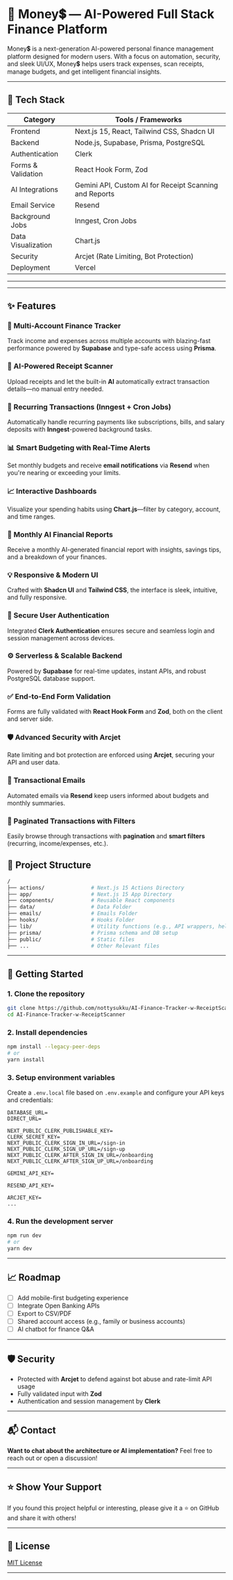 


# 🚀 Money💲 — AI-Powered Full Stack Finance Platform

Money💲 is a next-generation AI-powered personal finance management platform designed for modern users. With a focus on automation, security, and sleek UI/UX, Money💲 helps users track expenses, scan receipts, manage budgets, and get intelligent financial insights.

---

## 🔧 Tech Stack

| Category           | Tools / Frameworks                                     |
| ------------------ | ------------------------------------------------------ |
| Frontend           | Next.js 15, React, Tailwind CSS, Shadcn UI             |
| Backend            | Node.js, Supabase, Prisma, PostgreSQL                  |
| Authentication     | Clerk                                                  |
| Forms & Validation | React Hook Form, Zod                                   |
| AI Integrations    | Gemini API, Custom AI for Receipt Scanning and Reports |
| Email Service      | Resend                                                 |
| Background Jobs    | Inngest, Cron Jobs                                     |
| Data Visualization | Chart.js                                               |
| Security           | Arcjet (Rate Limiting, Bot Protection)                 |
| Deployment         | Vercel                                                 |

---
---

## ✨ Features

### 🏦 Multi-Account Finance Tracker

Track income and expenses across multiple accounts with blazing-fast performance powered by **Supabase** and type-safe access using **Prisma**.

### 📸 AI-Powered Receipt Scanner

Upload receipts and let the built-in **AI** automatically extract transaction details—no manual entry needed.

### 🔁 Recurring Transactions (Inngest + Cron Jobs)

Automatically handle recurring payments like subscriptions, bills, and salary deposits with **Inngest**-powered background tasks.

### 📊 Smart Budgeting with Real-Time Alerts

Set monthly budgets and receive **email notifications** via **Resend** when you're nearing or exceeding your limits.

### 📈 Interactive Dashboards

Visualize your spending habits using **Chart.js**—filter by category, account, and time ranges.

### 🧠 Monthly AI Financial Reports

Receive a monthly AI-generated financial report with insights, savings tips, and a breakdown of your finances.

### 💡 Responsive & Modern UI

Crafted with **Shadcn UI** and **Tailwind CSS**, the interface is sleek, intuitive, and fully responsive.

### 🔐 Secure User Authentication

Integrated **Clerk Authentication** ensures secure and seamless login and session management across devices.

### ⚙️ Serverless & Scalable Backend

Powered by **Supabase** for real-time updates, instant APIs, and robust PostgreSQL database support.

### ✅ End-to-End Form Validation

Forms are fully validated with **React Hook Form** and **Zod**, both on the client and server side.

### 🛡️ Advanced Security with Arcjet

Rate limiting and bot protection are enforced using **Arcjet**, securing your API and user data.

### 📩 Transactional Emails

Automated emails via **Resend** keep users informed about budgets and monthly summaries.

### 📃 Paginated Transactions with Filters

Easily browse through transactions with **pagination** and **smart filters** (recurring, income/expenses, etc.).



## 📂 Project Structure

```bash
/
├── actions/               # Next.js 15 Actions Directory
├── app/                   # Next.js 15 App Directory
├── components/            # Reusable React components
├── data/                  # Data Folder
├── emails/                # Emails Folder
├── hooks/                 # Hooks Folder
├── lib/                   # Utility functions (e.g., API wrappers, helpers)
├── prisma/                # Prisma schema and DB setup
├── public/                # Static files
├── ...                    # Other Relevant files
```

---

## 🚀 Getting Started

### 1. Clone the repository

```bash
git clone https://github.com/nottysukku/AI-Finance-Tracker-w-ReceiptScanner.git
cd AI-Finance-Tracker-w-ReceiptScanner
```

### 2. Install dependencies

```bash
npm install --legacy-peer-deps
# or
yarn install
```

### 3. Setup environment variables

Create a `.env.local` file based on `.env.example` and configure your API keys and credentials:

```env
DATABASE_URL=
DIRECT_URL=

NEXT_PUBLIC_CLERK_PUBLISHABLE_KEY=
CLERK_SECRET_KEY=
NEXT_PUBLIC_CLERK_SIGN_IN_URL=/sign-in
NEXT_PUBLIC_CLERK_SIGN_UP_URL=/sign-up
NEXT_PUBLIC_CLERK_AFTER_SIGN_IN_URL=/onboarding
NEXT_PUBLIC_CLERK_AFTER_SIGN_UP_URL=/onboarding

GEMINI_API_KEY=

RESEND_API_KEY=

ARCJET_KEY=
...
```

### 4. Run the development server

```bash
npm run dev
# or
yarn dev
```

---

## 📈 Roadmap

* [ ] Add mobile-first budgeting experience
* [ ] Integrate Open Banking APIs
* [ ] Export to CSV/PDF
* [ ] Shared account access (e.g., family or business accounts)
* [ ] AI chatbot for finance Q\&A

---

## 🛡️ Security

* Protected with **Arcjet** to defend against bot abuse and rate-limit API usage
* Fully validated input with **Zod**
* Authentication and session management by **Clerk**

---

## 📬 Contact

**Want to chat about the architecture or AI implementation?**
Feel free to reach out or open a discussion!

---

## ⭐️ Show Your Support

If you found this project helpful or interesting, please give it a ⭐️ on GitHub and share it with others!

---

## 📜 License

[MIT License](LICENSE)

---

